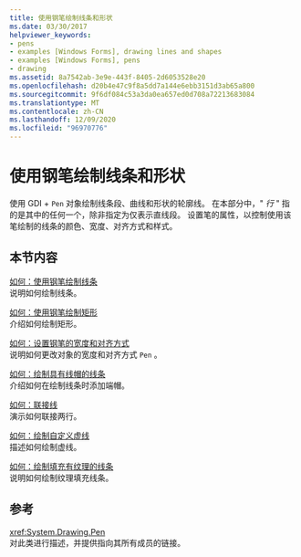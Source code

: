 ```yaml
---
title: 使用钢笔绘制线条和形状
ms.date: 03/30/2017
helpviewer_keywords:
- pens
- examples [Windows Forms], drawing lines and shapes
- examples [Windows Forms], pens
- drawing
ms.assetid: 8a7542ab-3e9e-443f-8405-2d6053528e20
ms.openlocfilehash: d20b4e47c9f8a5dd7a144e6ebb3151d3ab65a800
ms.sourcegitcommit: 9f6df084c53a3da0ea657ed0d708a72213683084
ms.translationtype: MT
ms.contentlocale: zh-CN
ms.lasthandoff: 12/09/2020
ms.locfileid: "96970776"
---
```

# <a name="using-a-pen-to-draw-lines-and-shapes"></a>使用钢笔绘制线条和形状
使用 GDI + `Pen` 对象绘制线条段、曲线和形状的轮廓线。 在本部分中，" *行* " 指的是其中的任何一个，除非指定为仅表示直线段。 设置笔的属性，以控制使用该笔绘制的线条的颜色、宽度、对齐方式和样式。  
  
## <a name="in-this-section"></a>本节内容  
 [如何：使用钢笔绘制线条](how-to-use-a-pen-to-draw-lines.md)  
 说明如何绘制线条。  
  
 [如何：使用钢笔绘制矩形](how-to-use-a-pen-to-draw-rectangles.md)  
 介绍如何绘制矩形。  
  
 [如何：设置钢笔的宽度和对齐方式](how-to-set-pen-width-and-alignment.md)  
 说明如何更改对象的宽度和对齐方式 `Pen` 。  
  
 [如何：绘制具有线帽的线条](how-to-draw-a-line-with-line-caps.md)  
 介绍如何在绘制线条时添加端帽。  
  
 [如何：联接线](how-to-join-lines.md)  
 演示如何联接两行。  
  
 [如何：绘制自定义虚线](how-to-draw-a-custom-dashed-line.md)  
 描述如何绘制虚线。  
  
 [如何：绘制填充有纹理的线条](how-to-draw-a-line-filled-with-a-texture.md)  
 说明如何绘制纹理填充线条。  
  
## <a name="reference"></a>参考  
 <xref:System.Drawing.Pen>  
 对此类进行描述，并提供指向其所有成员的链接。
